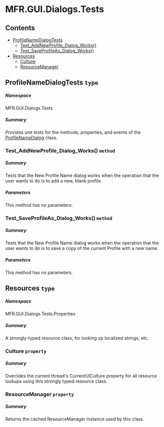 <a name='assembly'></a>
# MFR.GUI.Dialogs.Tests

## Contents

- [ProfileNameDialogTests](#T-MFR-GUI-Dialogs-Tests-ProfileNameDialogTests 'MFR.GUI.Dialogs.Tests.ProfileNameDialogTests')
  - [Test_AddNewProfile_Dialog_Works()](#M-MFR-GUI-Dialogs-Tests-ProfileNameDialogTests-Test_AddNewProfile_Dialog_Works 'MFR.GUI.Dialogs.Tests.ProfileNameDialogTests.Test_AddNewProfile_Dialog_Works')
  - [Test_SaveProfileAs_Dialog_Works()](#M-MFR-GUI-Dialogs-Tests-ProfileNameDialogTests-Test_SaveProfileAs_Dialog_Works 'MFR.GUI.Dialogs.Tests.ProfileNameDialogTests.Test_SaveProfileAs_Dialog_Works')
- [Resources](#T-MFR-GUI-Dialogs-Tests-Properties-Resources 'MFR.GUI.Dialogs.Tests.Properties.Resources')
  - [Culture](#P-MFR-GUI-Dialogs-Tests-Properties-Resources-Culture 'MFR.GUI.Dialogs.Tests.Properties.Resources.Culture')
  - [ResourceManager](#P-MFR-GUI-Dialogs-Tests-Properties-Resources-ResourceManager 'MFR.GUI.Dialogs.Tests.Properties.Resources.ResourceManager')

<a name='T-MFR-GUI-Dialogs-Tests-ProfileNameDialogTests'></a>
## ProfileNameDialogTests `type`

##### Namespace

MFR.GUI.Dialogs.Tests

##### Summary

Provides unit tests for the methods, properties, and events of the
[ProfileNameDialog](#T-MFR-GUI-Dialogs-ProfileNameDialog 'MFR.GUI.Dialogs.ProfileNameDialog') class.

<a name='M-MFR-GUI-Dialogs-Tests-ProfileNameDialogTests-Test_AddNewProfile_Dialog_Works'></a>
### Test_AddNewProfile_Dialog_Works() `method`

##### Summary

Tests that the New Profile Name dialog works when the operation that the user
wants to do is to add a new, blank profile.

##### Parameters

This method has no parameters.

<a name='M-MFR-GUI-Dialogs-Tests-ProfileNameDialogTests-Test_SaveProfileAs_Dialog_Works'></a>
### Test_SaveProfileAs_Dialog_Works() `method`

##### Summary

Tests that the New Profile Name dialog works when the operation that the user
wants to do is to save a copy of the current Profile with a new name.

##### Parameters

This method has no parameters.

<a name='T-MFR-GUI-Dialogs-Tests-Properties-Resources'></a>
## Resources `type`

##### Namespace

MFR.GUI.Dialogs.Tests.Properties

##### Summary

A strongly-typed resource class, for looking up localized strings, etc.

<a name='P-MFR-GUI-Dialogs-Tests-Properties-Resources-Culture'></a>
### Culture `property`

##### Summary

Overrides the current thread's CurrentUICulture property for all
  resource lookups using this strongly typed resource class.

<a name='P-MFR-GUI-Dialogs-Tests-Properties-Resources-ResourceManager'></a>
### ResourceManager `property`

##### Summary

Returns the cached ResourceManager instance used by this class.

